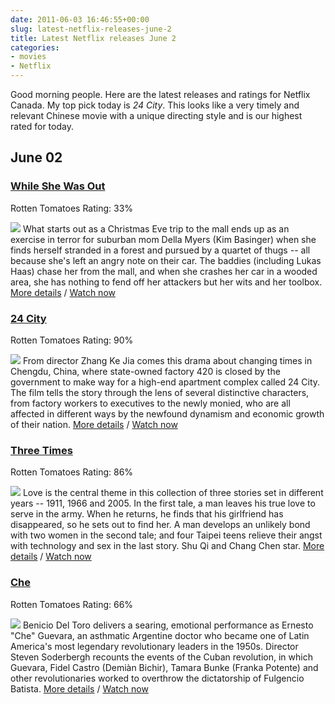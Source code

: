 ```yaml
---
date: 2011-06-03 16:46:55+00:00
slug: latest-netflix-releases-june-2
title: Latest Netflix releases June 2
categories:
- movies
- Netflix
---
```


Good morning people. Here are the latest releases and ratings for Netflix Canada. My top pick today is _24 City_. This looks like a very timely and relevant Chinese movie with a unique directing style and is our highest rated for today.


## June 02







### [While She Was Out](http://ca.netflix.com/Movie/While-She-Was-Out/70111376)


Rotten Tomatoes Rating: 33%

[![](http://cdn-0.nflximg.com/en_CA/boxshots/small/70111376.jpg)](http://ca.netflix.com/Movie/While-She-Was-Out/70111376)
What starts out as a Christmas Eve trip to the mall ends up as an exercise in terror for suburban mom Della Myers (Kim Basinger) when she finds herself stranded in a forest and pursued by a quartet of thugs -- all because she's left an angry note on their car. The baddies (including Lukas Haas) chase her from the mall, and when she crashes her car in a wooded area, she has nothing to fend off her attackers but her wits and her toolbox. [More details](http://ca.netflix.com/Movie/While-She-Was-Out/70111376) / [Watch now](http://www.netflix.ca/WiPlayer?movieid=70111376)







### [24 City](http://ca.netflix.com/Movie/24-City/70100416)


Rotten Tomatoes Rating: 90%

[![](http://cdn-0.nflximg.com/en_CA/boxshots/small/70100416.jpg)](http://ca.netflix.com/Movie/24-City/70100416)
From director Zhang Ke Jia comes this drama about changing times in Chengdu, China, where state-owned factory 420 is closed by the government to make way for a high-end apartment complex called 24 City. The film tells the story through the lens of several distinctive characters, from factory workers to executives to the newly monied, who are all affected in different ways by the newfound dynamism and economic growth of their nation. [More details](http://ca.netflix.com/Movie/24-City/70100416) / [Watch now](http://www.netflix.ca/WiPlayer?movieid=70100416)







### [Three Times](http://ca.netflix.com/Movie/Three-Times/70035192)


Rotten Tomatoes Rating: 86%

[![](http://cdn-0.nflximg.com/en_CA/boxshots/small/70035192.jpg)](http://ca.netflix.com/Movie/Three-Times/70035192)
Love is the central theme in this collection of three stories set in different years -- 1911, 1966 and 2005. In the first tale, a man leaves his true love to serve in the army. When he returns, he finds that his girlfriend has disappeared, so he sets out to find her. A man develops an unlikely bond with two women in the second tale; and four Taipei teens relieve their angst with technology and sex in the last story. Shu Qi and Chang Chen star. [More details](http://ca.netflix.com/Movie/Three-Times/70035192) / [Watch now](http://www.netflix.ca/WiPlayer?movieid=70035192)







### [Che](http://ca.netflix.com/Movie/Che/70100399)


Rotten Tomatoes Rating: 66%

[![](http://cdn-0.nflximg.com/en_CA/boxshots/small/70100399.jpg)](http://ca.netflix.com/Movie/Che/70100399)
Benicio Del Toro delivers a searing, emotional performance as Ernesto "Che" Guevara, an asthmatic Argentine doctor who became one of Latin America's most legendary revolutionary leaders in the 1950s. Director Steven Soderbergh recounts the events of the Cuban revolution, in which Guevara, Fidel Castro (Demiàn Bichir), Tamara Bunke (Franka Potente) and other revolutionaries worked to overthrow the dictatorship of Fulgencio Batista. [More details](http://ca.netflix.com/Movie/Che/70100399) / [Watch now](http://www.netflix.ca/WiPlayer?movieid=70100399)



